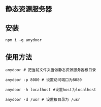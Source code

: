 ## 静态资源服务器

## 安装
```
npm i -g anydoor
```

## 使用方法
```
anydoor # 把当前文件夹当做静态资源服务器根目录

anydoor -p 8080 # 设置访问端口为8080

anydoor -h localhost #设置host为localhost

anydoor -d /usr # 设置根目录为 /usr
```
